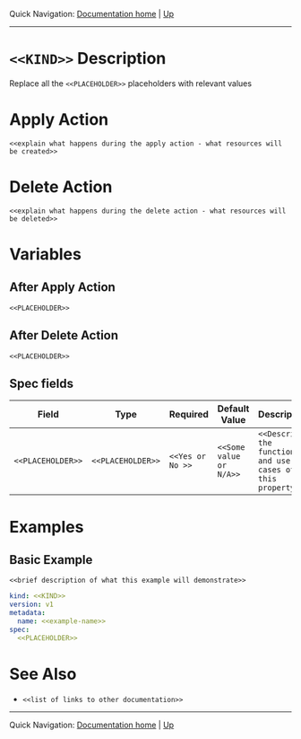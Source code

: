 Quick Navigation: [Documentation home](../../../README.md) | [Up](./README.md)

<hr />

# `<<KIND>>` Description
     
Replace all the `<<PLACEHOLDER>>` placeholders with relevant values

# Apply Action

`<<explain what happens during the apply action - what resources will be created>>`

# Delete Action

`<<explain what happens during the delete action - what resources will be deleted>>`

# Variables 

## After Apply Action

`<<PLACEHOLDER>>`

## After Delete Action

`<<PLACEHOLDER>>`

## Spec fields

| Field                       | Type               | Required         | Default Value                | Description                                                       |
|-----------------------------|--------------------|------------------|------------------------------|-------------------------------------------------------------------|
| `<<PLACEHOLDER>>`           | `<<PLACEHOLDER>>`  | `<<Yes or No >>` | `<<Some value or N/A>>`      | `<<Describe the function and use cases of this property>>`        |

# Examples

## Basic Example

`<<brief description of what this example will demonstrate>>`

```yaml
kind: <<KIND>>
version: v1
metadata:
  name: <<example-name>>
spec:
  <<PLACEHOLDER>>
```

# See Also

* `<<list of links to other documentation>>`

<hr />

Quick Navigation: [Documentation home](../../../README.md) | [Up](./README.md)